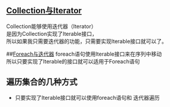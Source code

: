 ## [Collection与Iterator](/Users/xuyabo/Documents/java/thinkingInJavaPractice/src/main/java/holdObject/Iterable.java)

Collection能够使用迭代器（Iterator）  
是因为Collection实现了Iterable接口，  
所以如果我只需要迭代器的功能，只需要实现Iterable接口就可以了。

##[Foreach与迭代器](/Users/xuyabo/Documents/java/thinkingInJavaPractice/src/main/java/holdObject/foreachDemo.java)
foreach语句使用Iterable接口来在序列中移动  
所以只要实现了Iterable的接口就可以适用于Foreach语句


## 遍历集合的几种方式
+ 只要实现了Iterable接口就可以使用foreach语句和
迭代器遍历

